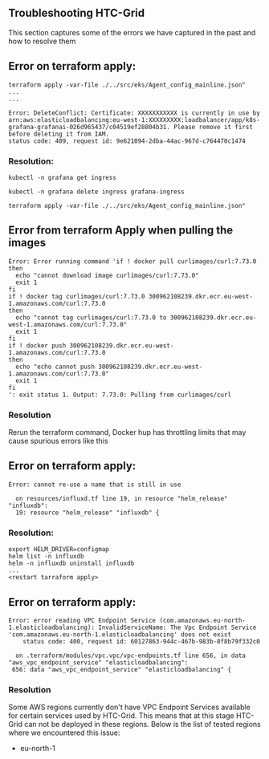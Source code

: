

## Troubleshooting HTC-Grid

This section captures some of the errors we have captured in the past and how to resolve them

## Error on terraform apply:
```
terraform apply -var-file ./../src/eks/Agent_config_mainline.json"
...
...

Error: DeleteConflict: Certificate: XXXXXXXXXXX is currently in use by arn:aws:elasticloadbalancing:eu-west-1:XXXXXXXXX:loadbalancer/app/k8s-grafana-grafanai-026d965437/c04519ef28804b31. Please remove it first before deleting it from IAM.
status code: 409, request id: 9e621094-2dba-44ac-967d-c764470c1474
```

### Resolution:
```
kubectl -n grafana get ingress

kubectl -n grafana delete ingress grafana-ingress

terraform apply -var-file ./../src/eks/Agent_config_mainline.json"

```


## Error from terraform Apply when pulling the images
```
Error: Error running command 'if ! docker pull curlimages/curl:7.73.0
then
  echo "cannot download image curlimages/curl:7.73.0"
  exit 1
fi
if ! docker tag curlimages/curl:7.73.0 300962108239.dkr.ecr.eu-west-1.amazonaws.com/curl:7.73.0
then
  echo "cannot tag curlimages/curl:7.73.0 to 300962108239.dkr.ecr.eu-west-1.amazonaws.com/curl:7.73.0"
  exit 1
fi
if ! docker push 300962108239.dkr.ecr.eu-west-1.amazonaws.com/curl:7.73.0
then
  echo "echo cannot push 300962108239.dkr.ecr.eu-west-1.amazonaws.com/curl:7.73.0"
  exit 1
fi
': exit status 1. Output: 7.73.0: Pulling from curlimages/curl
```
### Resolution

Rerun the terraform command, Docker hup has throttling limits that may cause spurious errors like this


## Error on terraform apply:
```
Error: cannot re-use a name that is still in use

  on resources/influxd.tf line 19, in resource "helm_release" "influxdb":
  19: resource "helm_release" "influxdb" {
```
### Resolution:
```
export HELM_DRIVER=configmap
helm list -n influxdb
helm -n influxdb uninstall influxdb
...
<restart tarraform apply>
```


## Error on terraform apply:

```
Error: error reading VPC Endpoint Service (com.amazonaws.eu-north-1.elasticloadbalancing): InvalidServiceName: The Vpc Endpoint Service 'com.amazonaws.eu-north-1.elasticloadbalancing' does not exist
	status code: 400, request id: 60127863-944c-467b-983b-8f8b79f332c0

  on .terraform/modules/vpc.vpc/vpc-endpoints.tf line 656, in data "aws_vpc_endpoint_service" "elasticloadbalancing":
 656: data "aws_vpc_endpoint_service" "elasticloadbalancing" {
```

### Resolution

Some AWS regions currently don't have VPC Endpoint Services available for certain services used by HTC-Grid. This means that at this stage HTC-Grid can not be deployed in these regions. Below is the list of tested regions where we encountered this issue:
* eu-north-1
